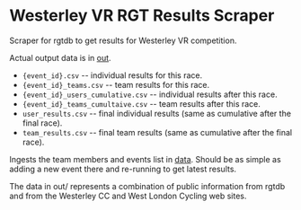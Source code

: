# Westerley VR RGT Results Scraper

Scraper for rgtdb to get results for Westerley VR competition.

Actual output data is in [out](out/).

* `{event_id}.csv` -- individual results for this race.
* `{event_id}_teams.csv` -- team results for this race.
* `{event_id}_users_cumulative.csv` -- individual results after this race.
* `{event_id}_teams_cumultaive.csv` -- team results after this race.
* `user_results.csv` -- final individual results (same as cumulative after the final race).
* `team_results.csv` -- final team results (same as cumulative after the final race).

Ingests the team members and events list in [data](data/). Should be as simple as adding a new event there and re-running to get latest results.

The data in out/ represents a combination of public information from rgtdb and from the Westerley CC and West London Cycling web sites.
